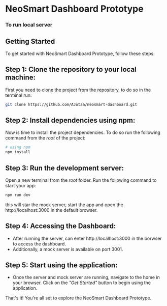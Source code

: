 
# NeoSmart Dashboard Prototype
### To run local server

## Getting Started

To get started with NeoSmart Dashboard Prototype, follow these steps:

## Step 1: Clone the repository to your local machine:
First you need to clone the project from the repository, to do so in the terminal run:

```bash
git clone https://github.com/AJotaa/neosmart-dashboard.git
```

## Step 2: Install dependencies using npm:
Now is time to install the project dependencies.
To do so run the following command from the _root_ of the project:

```bash
# using npm
npm install
```

## Step 3: Run the development server:

Open a new terminal from the _root_ folder. Run the following command to start your app:
```bash
npm run dev
```
this will star the mock server, start the app and open the http://localhost:3000 in the default browser.

## Step 4: Accessing the Dashboard:

- After running the server, can enter http://localhost:3000 in the borwser to access the dashboard.
- Additionally, a mock server is available on port 3001.

## Step 5: Start using the application:

- Once the server and mock server are running, navigate to the home in your browser. Click on the _"Get Started"_ button to begin using the application.

That's it! You're all set to explore the NeoSmart Dashboard Prototype.